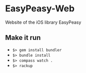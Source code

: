 # EasyPeasy-Web
Website of the iOS library EasyPeasy

## Make it run

* `$> gem install bundler`
* `$> bundle install`
* `$> compass watch .`
* `$> rackup`
